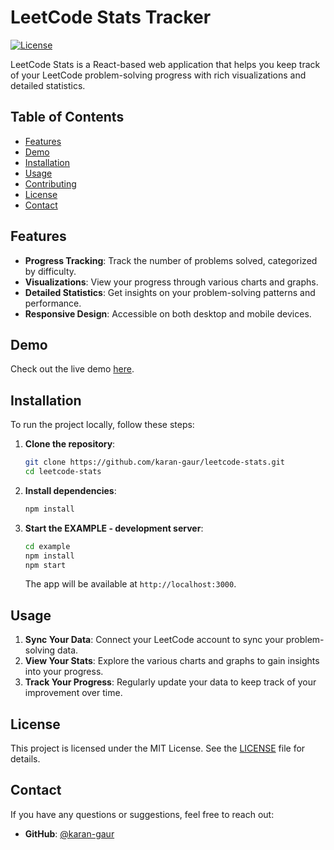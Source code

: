 # LeetCode Stats Tracker

[![License](https://img.shields.io/github/license/karan-gaur/leetcode-stats)](LICENSE)

LeetCode Stats is a React-based web application that helps you keep track of your LeetCode problem-solving progress with rich visualizations and detailed statistics.

## Table of Contents

- [Features](#features)
- [Demo](#demo)
- [Installation](#installation)
- [Usage](#usage)
- [Contributing](#contributing)
- [License](#license)
- [Contact](#contact)

## Features

- **Progress Tracking**: Track the number of problems solved, categorized by difficulty.
- **Visualizations**: View your progress through various charts and graphs.
- **Detailed Statistics**: Get insights on your problem-solving patterns and performance.
- **Responsive Design**: Accessible on both desktop and mobile devices.

## Demo

Check out the live demo [here](https://your-live-demo-url.com).

## Installation

To run the project locally, follow these steps:

1. **Clone the repository**:

   ```bash
   git clone https://github.com/karan-gaur/leetcode-stats.git
   cd leetcode-stats
   ```

2. **Install dependencies**:

   ```bash
   npm install
   ```

3. **Start the EXAMPLE - development server**:

   ```bash
   cd example
   npm install
   npm start
   ```

   The app will be available at `http://localhost:3000`.

## Usage

1. **Sync Your Data**: Connect your LeetCode account to sync your problem-solving data.
2. **View Your Stats**: Explore the various charts and graphs to gain insights into your progress.
3. **Track Your Progress**: Regularly update your data to keep track of your improvement over time.

## License

This project is licensed under the MIT License. See the [LICENSE](LICENSE) file for details.

## Contact

If you have any questions or suggestions, feel free to reach out:

- **GitHub**: [@karan-gaur](https://github.com/karan-gaur)

